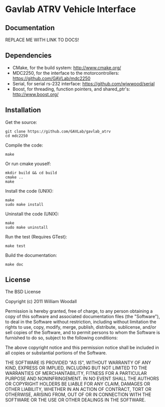 # Gavlab ATRV Vehicle Interface

## Documentation

REPLACE ME WITH LINK TO DOCS!

## Dependencies

* CMake, for the build system: http://www.cmake.org/
* MDC2250, for the interface to the motorcontrollers: https://github.com/GAVLab/mdc2250
 * Serial, for serial rs-232 interface: https://github.com/wjwwood/serial
 * Boost, for threading, function pointers, and shared_ptr's: http://www.boost.org/

## Installation

Get the source:

    git clone https://github.com/GAVLab/gavlab_atrv
    cd mdc2250

Compile the code:

    make

Or run cmake youself:

    mkdir build && cd build
    cmake ..
    make

Install the code (UNIX):

    make
    sudo make install

Uninstall the code (UNIX):

    make
    sudo make uninstall

Run the test (Requires GTest):

    make test

Build the documentation:

    make doc

## License

The BSD License

Copyright (c) 2011 William Woodall

Permission is hereby granted, free of charge, to any person obtaining a copy
of this software and associated documentation files (the "Software"), to deal
in the Software without restriction, including without limitation the rights
to use, copy, modify, merge, publish, distribute, sublicense, and/or sell
copies of the Software, and to permit persons to whom the Software is
furnished to do so, subject to the following conditions:

The above copyright notice and this permission notice shall be included in
all copies or substantial portions of the Software.

THE SOFTWARE IS PROVIDED "AS IS", WITHOUT WARRANTY OF ANY KIND, EXPRESS OR
IMPLIED, INCLUDING BUT NOT LIMITED TO THE WARRANTIES OF MERCHANTABILITY,
FITNESS FOR A PARTICULAR PURPOSE AND NONINFRINGEMENT. IN NO EVENT SHALL THE
AUTHORS OR COPYRIGHT HOLDERS BE LIABLE FOR ANY CLAIM, DAMAGES OR OTHER
LIABILITY, WHETHER IN AN ACTION OF CONTRACT, TORT OR OTHERWISE, ARISING FROM,
OUT OF OR IN CONNECTION WITH THE SOFTWARE OR THE USE OR OTHER DEALINGS IN
THE SOFTWARE.
